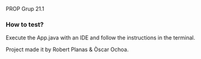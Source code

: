 PROP Grup 21.1

### How to test?
Execute the App.java with an IDE and follow the instructions in the terminal.

Project made it by Robert Planas & Òscar Ochoa.